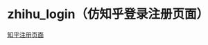 # zhihu_login（仿知乎登录注册页面）


[知乎注册页面](https://lynachen.github.io/zhihu_login/templates/register.html)






